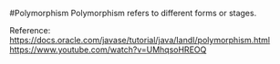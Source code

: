 #Polymorphism
Polymorphism refers to different forms or stages.



Reference:
https://docs.oracle.com/javase/tutorial/java/IandI/polymorphism.html  
https://www.youtube.com/watch?v=UMhqsoHREOQ